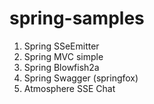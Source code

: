 # spring-samples

1. Spring SSeEmitter
2. Spring MVC simple
3. Spring Blowfish2a
4. Spring Swagger (springfox)
5. Atmosphere SSE Chat

